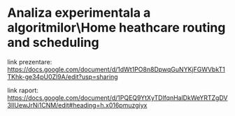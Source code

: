 # Analiza experimentala a algoritmilor\Home heathcare routing and scheduling
 
link prezentare: https://docs.google.com/document/d/1dWt1PO8n8DpwqGuNYKjFGWVbkT1TKhk-ge34pU0Zl9A/edit?usp=sharing


link raport: https://docs.google.com/document/d/1PQEQ9YtXyTDlfqnHalDkWeYRTZgDV3lIUewJrNi1CNM/edit#heading=h.x016pmuzgiyx
